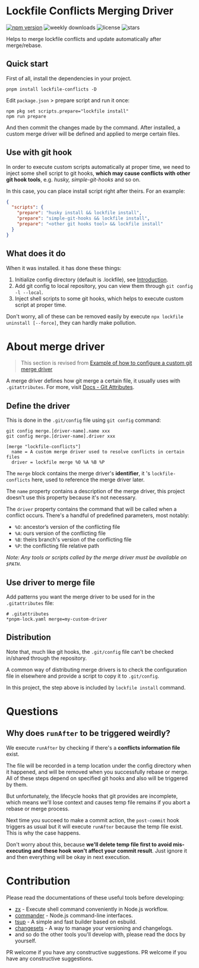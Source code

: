 # Lockfile Conflicts Merging Driver

[![npm version](https://img.shields.io/npm/v/lockfile-conflicts)](https://npmjs.com/package/lockfile-conflicts)
![weekly downloads](https://img.shields.io/npm/dw/lockfile-conflicts)
![license](https://img.shields.io/npm/l/lockfile-conflicts)
![stars](https://img.shields.io/github/stars/emosheeep/lockfile-conflicts)

Helps to merge lockfile conflicts and update automatically after merge/rebase.

## Quick start

First of all, install the dependencies in your project.

```shell
pnpm install lockfile-conflicts -D
```

Edit `package.json` > prepare script and run it once:

```shell
npm pkg set scripts.prepare="lockfile install"
npm run prepare
```

And then commit the changes made by the command. After installed, a custom merge driver will be defined and applied to merge certain files.

## Use with git hook

In order to execute custom scripts automatically at proper time, we need to inject some shell script to git hooks, **which may cause conflicts with other git hook tools**, e.g. _husky, simple-git-hooks_ and so on.

In this case, you can place install script right after theirs. For an example:

```json
{
  "scripts": {
    "prepare": "husky install && lockfile install",
    "prepare": "simple-git-hooks && lockfile install",
    "prepare": "<other git hooks tool> && lockfile install"
  }
}
```

## What does it do

When it was installed. it has done these things:

1. Initialize config directory (default is .lockfile), see [Introduction](./config/README.md).
2. Add git config to local repository, you can view them through `git config -l --local`.
3. Inject shell scripts to some git hooks, which helps to execute custom script at proper time.

Don't worry, all of these can be removed easily by execute `npx lockfile uninstall [--force]`, they can hardly make pollution.

# About merge driver

> This section is revised from [Example of how to configure a custom git merge driver](https://github.com/Praqma/git-merge-driver)

A merge driver defines how git merge a certain file, it usually uses with `.gitattributes`. For more, visit [Docs - Git Attributes](https://git-scm.com/docs/gitattributes).

## Define the driver

This is done in the `.git/config` file using `git config` command:
```shell
git config merge.[driver-name].name xxx
git config merge.[driver-name].driver xxx
```

```properties
[merge "lockfile-conflicts"]
  name = A custom merge driver used to resolve conflicts in certain files
  driver = lockfile merge %O %A %B %P
```

The `merge` block contains the merge driver's **identifier**, it
's `lockfile-conflicts` here, used to reference the merge driver later.

The `name` property contains a description of the merge driver, this project doesn't use this property because it's not necessary.

The `driver` property contains the command that will be called when a conflict occurs. There's a handful of predefined parameters, most notably:

- `%O`: ancestor’s version of the conflicting file
- `%A`: ours version of the conflicting file
- `%B`: theirs branch's version of the conflicting file
- `%P`: the conflicting file relative path

_Note: Any tools or scripts called by the merge driver must be available on `$PATH`_.

## Use driver to merge file

Add patterns you want the merge driver to be used for in the `.gitattributes` file:

```properties
# .gitattributes
*pnpm-lock.yaml merge=my-custom-driver
```

## Distribution

Note that, much like git hooks, the `.git/config` file can't be checked in/shared through the repository.

A common way of distributing merge drivers is to check the configuration file in elsewhere and provide a script to copy it to `.git/config`.

In this project, the step above is included by `lockfile install` command.

# Questions

## Why does `runAfter` to be triggered weirdly?

We execute `runAfter` by checking if there's a **conflicts information file** exist. 

The file will be recorded in a temp location under the config directory when it happened, and will be removed when you successfully rebase or merge. All of these steps depend on specified git hooks and also will be triggered by them.

But unfortunately, the lifecycle hooks that git provides are incomplete, which means we'll lose context and causes temp file remains if you abort a rebase or merge process.

Next time you succeed to make a commit action, the `post-commit` hook triggers as usual but it will execute `runAfter` because the temp file exist. This is why the case happens.

Don't worry about this, because **we'll delete temp file first to avoid mis-executing and these hook won't affect your commit result**. Just ignore it and then everything will be okay in next execution.

# Contribution

Please read the documentations of these useful tools before developing:

- [zx](https://github.com/google/zx) - Execute shell command conveniently in Node.js workflow.
- [commander](https://github.com/tj/commander.js) - Node.js command-line interfaces.
- [tsup](https://github.com/egoist/tsup) - A simple and fast builder based on esbuild.
- [changesets](https://github.com/changesets/changesets) - A way to manage your versioning and changelogs.
- and so do the other tools you'll develop with, please read the docs by yourself.

PR welcome if you have any constructive suggestions.
PR welcome if you have any constructive suggestions.